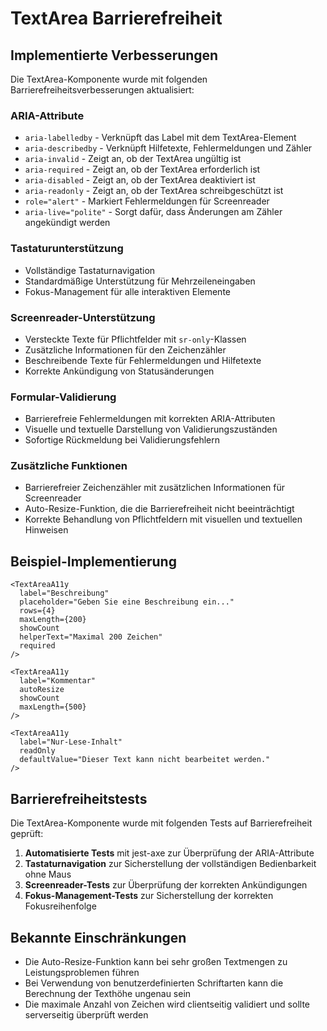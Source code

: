 # TextArea Barrierefreiheit

## Implementierte Verbesserungen

Die TextArea-Komponente wurde mit folgenden Barrierefreiheitsverbesserungen aktualisiert:

### ARIA-Attribute

- `aria-labelledby` - Verknüpft das Label mit dem TextArea-Element
- `aria-describedby` - Verknüpft Hilfetexte, Fehlermeldungen und Zähler
- `aria-invalid` - Zeigt an, ob der TextArea ungültig ist
- `aria-required` - Zeigt an, ob der TextArea erforderlich ist
- `aria-disabled` - Zeigt an, ob der TextArea deaktiviert ist
- `aria-readonly` - Zeigt an, ob der TextArea schreibgeschützt ist
- `role="alert"` - Markiert Fehlermeldungen für Screenreader
- `aria-live="polite"` - Sorgt dafür, dass Änderungen am Zähler angekündigt werden

### Tastaturunterstützung

- Vollständige Tastaturnavigation
- Standardmäßige Unterstützung für Mehrzeileneingaben
- Fokus-Management für alle interaktiven Elemente

### Screenreader-Unterstützung

- Versteckte Texte für Pflichtfelder mit `sr-only`-Klassen
- Zusätzliche Informationen für den Zeichenzähler
- Beschreibende Texte für Fehlermeldungen und Hilfetexte
- Korrekte Ankündigung von Statusänderungen

### Formular-Validierung

- Barrierefreie Fehlermeldungen mit korrekten ARIA-Attributen
- Visuelle und textuelle Darstellung von Validierungszuständen
- Sofortige Rückmeldung bei Validierungsfehlern

### Zusätzliche Funktionen

- Barrierefreier Zeichenzähler mit zusätzlichen Informationen für Screenreader
- Auto-Resize-Funktion, die die Barrierefreiheit nicht beeinträchtigt
- Korrekte Behandlung von Pflichtfeldern mit visuellen und textuellen Hinweisen

## Beispiel-Implementierung

```tsx
<TextAreaA11y
  label="Beschreibung"
  placeholder="Geben Sie eine Beschreibung ein..."
  rows={4}
  maxLength={200}
  showCount
  helperText="Maximal 200 Zeichen"
  required
/>

<TextAreaA11y
  label="Kommentar"
  autoResize
  showCount
  maxLength={500}
/>

<TextAreaA11y
  label="Nur-Lese-Inhalt"
  readOnly
  defaultValue="Dieser Text kann nicht bearbeitet werden."
/>
```

## Barrierefreiheitstests

Die TextArea-Komponente wurde mit folgenden Tests auf Barrierefreiheit geprüft:

1. **Automatisierte Tests** mit jest-axe zur Überprüfung der ARIA-Attribute
2. **Tastaturnavigation** zur Sicherstellung der vollständigen Bedienbarkeit ohne Maus
3. **Screenreader-Tests** zur Überprüfung der korrekten Ankündigungen
4. **Fokus-Management-Tests** zur Sicherstellung der korrekten Fokusreihenfolge

## Bekannte Einschränkungen

- Die Auto-Resize-Funktion kann bei sehr großen Textmengen zu Leistungsproblemen führen
- Bei Verwendung von benutzerdefinierten Schriftarten kann die Berechnung der Texthöhe ungenau sein
- Die maximale Anzahl von Zeichen wird clientseitig validiert und sollte serverseitig überprüft werden